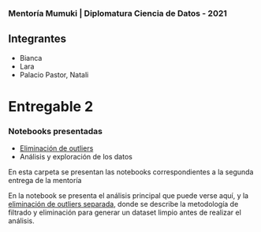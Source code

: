 ### Mentoría Mumuki | Diplomatura Ciencia de Datos - 2021



## Integrantes
* Bianca
* Lara
* Palacio Pastor, Natali

# Entregable 2

### Notebooks presentadas
- [Eliminación de outliers](https://github.com/laraccano84/Mentoria_mumuki/blob/main/Entregable_2/Eliminacion_Outliers.ipynb)
- Análisis y exploración de los datos

En esta carpeta se presentan las notebooks correspondientes a la segunda entrega de la mentoría

En la notebook se presenta el análisis principal que puede verse aquí, y la [eliminación de outliers separada](https://github.com/laraccano84/Mentoria_mumuki/blob/main/Entregable_2/Eliminacion_Outliers.ipynb), donde se describe la metodología de filtrado y eliminación para generar un dataset limpio antes de realizar el análisis.
